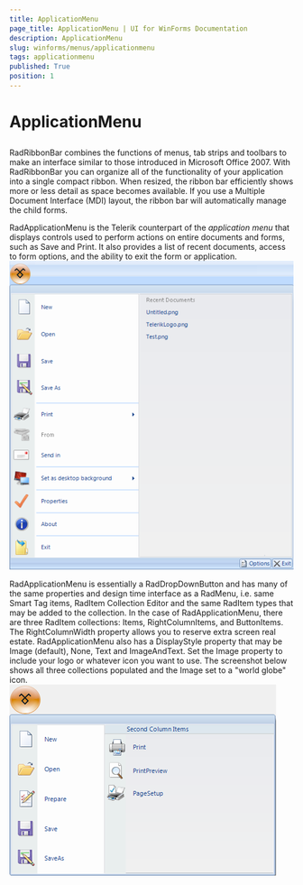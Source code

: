 ```yaml
---
title: ApplicationMenu
page_title: ApplicationMenu | UI for WinForms Documentation
description: ApplicationMenu
slug: winforms/menus/applicationmenu
tags: applicationmenu
published: True
position: 1
---
```


# ApplicationMenu



## 

RadRibbonBar combines the functions of menus, tab strips and toolbars to make an interface similar to those introduced in Microsoft Office 2007. With RadRibbonBar you can organize all of the functionality of your application into a single compact ribbon. When resized, the ribbon bar efficiently shows more or less detail as space becomes available. If you use a Multiple Document Interface (MDI) layout, the ribbon bar will	automatically manage the child forms.

RadApplicationMenu is the Telerik counterpart of the *application menu* that displays controls used to perform actions on entire documents and forms, such as Save and Print. It also provides a list of recent documents, access to form options, and the ability to exit the form or application.<br>![menus-application-menu-overview 001](images/menus-application-menu-overview001.png)

RadApplicationMenu is essentially a RadDropDownButton and has many of the same properties and design time interface as a RadMenu, i.e. same Smart Tag items, RadItem Collection Editor and the same RadItem types that may be added to the collection. In the case of RadApplicationMenu, there are three RadItem collections: Items, RightColumnItems, and ButtonItems. The RightColumnWidth property allows you to reserve extra screen real estate. RadApplicationMenu also has a DisplayStyle property that may be Image (default), None, Text and ImageAndText. Set the Image property to include your logo or whatever icon you want to use. The screenshot below shows all three collections populated and the Image set to a "world globe" icon.<br>![menus-application-menu-overview 002](images/menus-application-menu-overview002.png)



